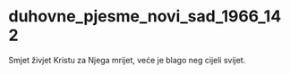 # duhovne_pjesme_novi_sad_1966_142
Smjet živjet Kristu za Njega mrijet, veće je blago neg cijeli svijet.